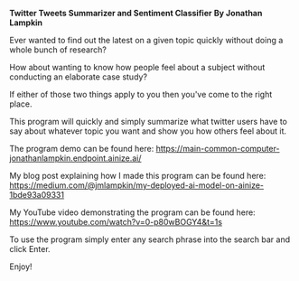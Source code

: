 **Twitter Tweets Summarizer and Sentiment Classifier**
**By Jonathan Lampkin**

Ever wanted to find out the latest on a given topic quickly without doing a whole bunch of research?

How about wanting to know how people feel about a subject without conducting an elaborate case study?

If either of those two things apply to you then you've come to the right place.

This program will quickly and simply summarize what twitter users have to say about whatever topic you want and show you how others feel about it.

The program demo can be found here: https://main-common-computer-jonathanlampkin.endpoint.ainize.ai/

My blog post explaining how I made this program can be found here: https://medium.com/@jmlampkin/my-deployed-ai-model-on-ainize-1bde93a09331

My YouTube video demonstrating the program can be found here: https://www.youtube.com/watch?v=0-p80wBOGY4&t=1s

To use the program simply enter any search phrase into the search bar and click Enter.

Enjoy!

